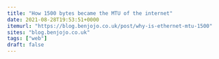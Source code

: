 ```yaml
---
title: "How 1500 bytes became the MTU of the internet"
date: 2021-08-28T19:53:51+0000
itemurl: "https://blog.benjojo.co.uk/post/why-is-ethernet-mtu-1500"
sites: "blog.benjojo.co.uk"
tags: ["web"]
draft: false
---
```

